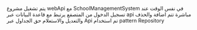 يتم تشغيل مشروع webApi مع SchoolManagementSystem في نفس الوقت 
عند تسجيل الدخول من المتصفع يرتبط مع قاعدة البيانات عبر api مباشرة 
تتم اضافة والحذف والتعديل والاستعلام حق الجداول عبر Api 
تم استخدام pattern Repository 
